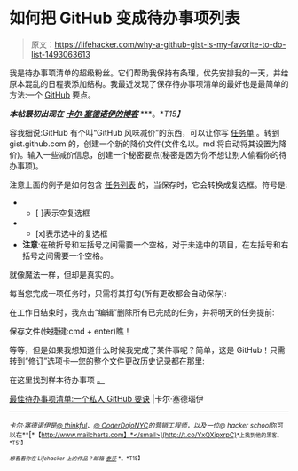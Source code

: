 # 如何把 GitHub 变成待办事项列表

> 原文：<https://lifehacker.com/why-a-github-gist-is-my-favorite-to-do-list-1493063613>

我是待办事项清单的超级粉丝。它们帮助我保持有条理，优先安排我的一天，并给原本混乱的日程表添加结构。我最近发现了保存待办事项清单的最好也是最简单的方法:一个 [GitHub](https://lifehacker.com/how-the-heck-do-i-use-github-5983680) 要点。



***本帖最初出现在*** [***卡尔·塞德诺伊的博客***](http://carlsednaoui.com/post/70299468325/the-best-to-do-list-a-private-gist) ***。**T15】*

容我细说:GitHub 有个叫“GitHub 风味减价”的东西，可以让你写 [任务单](https://github.com/blog/1375-task-lists-in-gfm-issues-pulls-comments) 。转到 gist.github.com 的，创建一个新的降价文件(文件名以。md 将自动将其设置为降价)。输入一些减价信息，创建一个秘密要点(秘密是因为你不想让别人偷看你的待办事项)。

注意上面的例子是如何包含 [任务列表](https://github.com/blog/1375-task-lists-in-gfm-issues-pulls-comments) 的，当保存时，它会转换成复选框。符号是:

*   - [ ]表示空复选框
*   - [x]表示选中的复选框
*   **注意**:在破折号和左括号之间需要一个空格，对于未选中的项目，在左括号和右括号之间需要一个空格。

就像魔法一样，但却是真实的。

每当您完成一项任务时，只需将其打勾(所有更改都会自动保存):

在工作日结束时，我点击“编辑”删除所有已完成的任务，并将明天的任务提前:

保存文件(快捷键:cmd + enter)瞧！

等等，但是如果我想知道什么时候我完成了某件事呢？简单，这是 GitHub！只需转到“修订”选项卡—您的整个文件更改历史记录都在那里:

在这里找到样本待办事项 [。](https://gist.github.com/carlsednaoui/531c4f655735d3317bab)

[最佳待办事项清单:一个私人 GitHub 要诀](http://carlsednaoui.com/post/70299468325/the-best-to-do-list-a-private-gist) |卡尔·塞德瑙伊

* * *

<small>*卡尔·塞德诺伊是*</small>[<small>*@ thinkful*</small>](https://twitter.com/thinkful)<small>*、*</small>[<small>*@ CoderDojoNYC*</small>](https://twitter.com/CoderDojoNYC)<small>*的营销工程师，以及一位*</small><small>*@ hacker school*你可以在**</small>[<small>*【http://www.mailcharts.com】*</small>](http://t.co/YxQXipxrpC)<small>*上找到他的黑客。*T51】</small>

<small>*想看看你在 Lifehacker 上的作品？邮箱*</small> [<small>*泰莎*</small>](https://mail.google.com/mail/?view=cm&fs=1&tf=1&to=tessa@lifehacker.com) <small>*。*T15】</small>